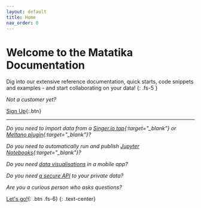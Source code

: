 ```yaml
---
layout: default
title: Home
nav_order: 0
---
```


# Welcome to the Matatika Documentation
Dig into our extensive reference documentation, quick starts, code snippets and examples - and start collaborating on your data!
{: .fs-5 }

*Not a customer yet?*

[Sign Up]({{site.matatika.links.www}}/sign-up/){:.btn}

---



*Do you need to import data from a [Singer.io tap](https://www.singer.io){:target="_blank"} or [Meltano plugin](https://docs.meltano.com/concepts/plugins){:target="_blank"}?*

*Do you need to automatically run and publish [Jupyter Notebooks](https://jupyter.org/){:target="_blank"}?*

*Do you need [data visualisations](dataml/datasetml/visualisation) in a mobile app?*

*Do you need [a secure API](api/) to your private data?*

*Are you a curious person who asks questions?*

[Let's go!]({{site.baseurl}}/getting-started/){: .btn .fs-6}
{: .text-center}
